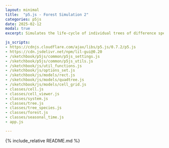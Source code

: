 ```yaml
---
layout: minimal
title:  "p5.js - Forest Simulation 2"
categories: p5js
date: 2025-02-12
modal: true
excerpt: Simulates the life-cycle of individual trees of difference species, as they compete over resources.

js_scripts:
- https://cdnjs.cloudflare.com/ajax/libs/p5.js/0.7.2/p5.js
- https://cdn.jsdelivr.net/npm/lil-gui@0.20
- /sketchbook/p5js/common/p5js_settings.js
- /sketchbook/p5js/common/p5js_utils.js
- /sketchbook/js/util_functions.js
- /sketchbook/js/options_set.js
- /sketchbook/js/models/rect.js
- /sketchbook/js/models/quadtree.js
- /sketchbook/js/models/cell_grid.js
- classes/cell.js
- classes/cell_viewer.js
- classes/system.js
- classes/tree.js
- classes/tree_species.js
- classes/forest.js
- classes/seasonal_time.js
- app.js

---
```


{% include_relative README.md %}

